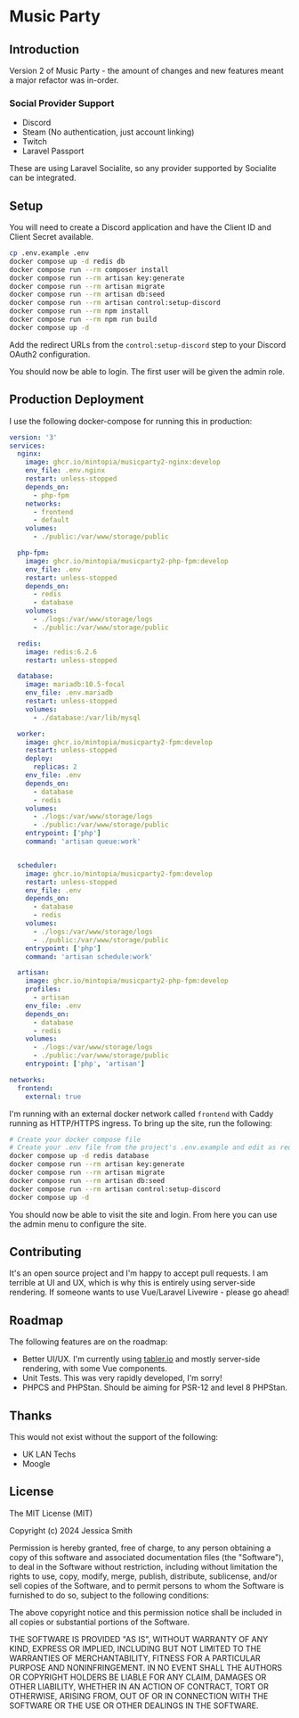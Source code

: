 # Music Party

## Introduction

Version 2 of Music Party - the amount of changes and new features meant a major refactor was in-order.

### Social Provider Support

 - Discord
 - Steam (No authentication, just account linking)
 - Twitch
 - Laravel Passport

These are using Laravel Socialite, so any provider supported by Socialite can be integrated.

## Setup

You will need to create a Discord application and have the Client ID and Client Secret available.

```bash
cp .env.example .env
docker compose up -d redis db
docker compose run --rm composer install
docker compose run --rm artisan key:generate
docker compose run --rm artisan migrate
docker compose run --rm artisan db:seed
docker compose run --rm artisan control:setup-discord
docker compose run --rm npm install
docker compose run --rm npm run build
docker compose up -d
```

Add the redirect URLs from the `control:setup-discord` step to your Discord OAuth2 configuration.

You should now be able to login. The first user will be given the admin role.

## Production Deployment

I use the following docker-compose for running this in production:

```yaml
version: '3'
services:
  nginx:
    image: ghcr.io/mintopia/musicparty2-nginx:develop
    env_file: .env.nginx
    restart: unless-stopped
    depends_on:
      - php-fpm
    networks:
      - frontend
      - default
    volumes:
      - ./public:/var/www/storage/public

  php-fpm:
    image: ghcr.io/mintopia/musicparty2-php-fpm:develop
    env_file: .env
    restart: unless-stopped
    depends_on:
      - redis
      - database
    volumes:
      - ./logs:/var/www/storage/logs
      - ./public:/var/www/storage/public

  redis:
    image: redis:6.2.6
    restart: unless-stopped

  database:
    image: mariadb:10.5-focal
    env_file: .env.mariadb
    restart: unless-stopped
    volumes:
      - ./database:/var/lib/mysql

  worker:
    image: ghcr.io/mintopia/musicparty2-fpm:develop
    restart: unless-stopped
    deploy:
      replicas: 2
    env_file: .env
    depends_on:
      - database
      - redis
    volumes:
      - ./logs:/var/www/storage/logs
      - ./public:/var/www/storage/public
    entrypoint: ['php']
    command: 'artisan queue:work'


  scheduler:
    image: ghcr.io/mintopia/musicparty2-fpm:develop
    restart: unless-stopped
    env_file: .env
    depends_on:
      - database
      - redis
    volumes:
      - ./logs:/var/www/storage/logs
      - ./public:/var/www/storage/public
    entrypoint: ['php']
    command: 'artisan schedule:work'

  artisan:
    image: ghcr.io/mintopia/musicparty2-php-fpm:develop
    profiles:
      - artisan
    env_file: .env
    depends_on:
      - database
      - redis
    volumes:
      - ./logs:/var/www/storage/logs
      - ./public:/var/www/storage/public
    entrypoint: ['php', 'artisan']

networks:
  frontend:
    external: true
```

I'm running with an external docker network called `frontend` with Caddy running as HTTP/HTTPS ingress. To bring up the site, run the following:


```bash
# Create your docker compose file
# Create your .env file from the project's .env.example and edit as required.
docker compose up -d redis database
docker compose run --rm artisan key:generate
docker compose run --rm artisan migrate
docker compose run --rm artisan db:seed
docker compose run --rm artisan control:setup-discord
docker compose up -d
```

You should now be able to visit the site and login. From here you can use the admin menu to configure the site.

## Contributing

It's an open source project and I'm happy to accept pull requests. I am terrible at UI and UX, which is why this is entirely using server-side rendering. If someone wants to use Vue/Laravel Livewire - please go ahead!

## Roadmap

The following features are on the roadmap:

 - Better UI/UX. I'm currently using [tabler.io](https://tabler.io) and mostly server-side rendering, with some Vue components.
 - Unit Tests. This was very rapidly developed, I'm sorry!
 - PHPCS and PHPStan. Should be aiming for PSR-12 and level 8 PHPStan.

## Thanks

This would not exist without the support of the following:

- UK LAN Techs
- Moogle

## License

The MIT License (MIT)

Copyright (c) 2024 Jessica Smith

Permission is hereby granted, free of charge, to any person obtaining a copy
of this software and associated documentation files (the "Software"), to deal
in the Software without restriction, including without limitation the rights
to use, copy, modify, merge, publish, distribute, sublicense, and/or sell
copies of the Software, and to permit persons to whom the Software is
furnished to do so, subject to the following conditions:

The above copyright notice and this permission notice shall be included in
all copies or substantial portions of the Software.

THE SOFTWARE IS PROVIDED "AS IS", WITHOUT WARRANTY OF ANY KIND, EXPRESS OR
IMPLIED, INCLUDING BUT NOT LIMITED TO THE WARRANTIES OF MERCHANTABILITY,
FITNESS FOR A PARTICULAR PURPOSE AND NONINFRINGEMENT. IN NO EVENT SHALL THE
AUTHORS OR COPYRIGHT HOLDERS BE LIABLE FOR ANY CLAIM, DAMAGES OR OTHER
LIABILITY, WHETHER IN AN ACTION OF CONTRACT, TORT OR OTHERWISE, ARISING FROM,
OUT OF OR IN CONNECTION WITH THE SOFTWARE OR THE USE OR OTHER DEALINGS IN
THE SOFTWARE.
